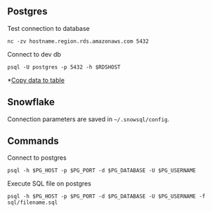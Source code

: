 ## Postgres
Test connection to database
```
nc -zv hostname.region.rds.amazonaws.com 5432
```

Connect to dev db
```
psql -U postgres -p 5432 -h $RDSHOST
```

*[Copy data to table](https://docs.aws.amazon.com/AmazonRDS/latest/UserGuide/PostgreSQL.Procedural.Importing.Copy.html)


## Snowflake
Connection parameters are saved in `~/.snowsql/config`.

## Commands
Connect to postgres
```
psql -h $PG_HOST -p $PG_PORT -d $PG_DATABASE -U $PG_USERNAME
```

Execute SQL file on postgres
```
psql -h $PG_HOST -p $PG_PORT -d $PG_DATABASE -U $PG_USERNAME -f sql/filename.sql
```